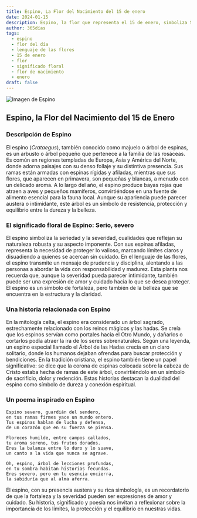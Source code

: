 ```yaml
---
title: Espino, La Flor del Nacimiento del 15 de enero
date: 2024-01-15
description: Espino, la flor que representa el 15 de enero, simboliza Serio, severo. Descubre su fascinante historia, significado en el lenguaje de las flores y una poesía que celebra su belleza.
author: 365días
tags:
  - espino
  - flor del día
  - lenguaje de las flores
  - 15 de enero
  - flor
  - significado floral
  - flor de nacimiento
  - enero
draft: false
---
```



![Imagen de Espino](https://cdn.pixabay.com/photo/2016/11/12/14/06/spur-1818848_640.jpg#center)


## Espino, la Flor del Nacimiento del 15 de Enero

### Descripción de Espino

El espino (_Crataegus_), también conocido como majuelo o árbol de espinas, es un arbusto o árbol pequeño que pertenece a la familia de las rosáceas. Es común en regiones templadas de Europa, Asia y América del Norte, donde adorna paisajes con su denso follaje y su distintiva presencia. Sus ramas están armadas con espinas rígidas y afiladas, mientras que sus flores, que aparecen en primavera, son pequeñas y blancas, a menudo con un delicado aroma. A lo largo del año, el espino produce bayas rojas que atraen a aves y pequeños mamíferos, convirtiéndose en una fuente de alimento esencial para la fauna local. Aunque su apariencia puede parecer austera o intimidante, este árbol es un símbolo de resistencia, protección y equilibrio entre la dureza y la belleza.

### El significado floral de Espino: Serio, severo

El espino simboliza la seriedad y la severidad, cualidades que reflejan su naturaleza robusta y su aspecto imponente. Con sus espinas afiladas, representa la necesidad de proteger lo valioso, marcando límites claros y disuadiendo a quienes se acercan sin cuidado. En el lenguaje de las flores, el espino transmite un mensaje de prudencia y disciplina, alentando a las personas a abordar la vida con responsabilidad y madurez. Esta planta nos recuerda que, aunque la severidad pueda parecer intimidante, también puede ser una expresión de amor y cuidado hacia lo que se desea proteger. El espino es un símbolo de fortaleza, pero también de la belleza que se encuentra en la estructura y la claridad.

### Una historia relacionada con Espino

En la mitología celta, el espino era considerado un árbol sagrado, estrechamente relacionado con los reinos mágicos y las hadas. Se creía que los espinos servían como portales hacia el Otro Mundo, y dañarlos o cortarlos podía atraer la ira de los seres sobrenaturales. Según una leyenda, un espino especial llamado el Árbol de las Hadas crecía en un claro solitario, donde los humanos dejaban ofrendas para buscar protección y bendiciones. En la tradición cristiana, el espino también tiene un papel significativo: se dice que la corona de espinas colocada sobre la cabeza de Cristo estaba hecha de ramas de este árbol, convirtiéndolo en un símbolo de sacrificio, dolor y redención. Estas historias destacan la dualidad del espino como símbolo de dureza y conexión espiritual.

### Un poema inspirado en Espino

```
Espino severo, guardián del sendero,  
en tus ramas firmes yace un mundo entero.  
Tus espinas hablan de lucha y defensa,  
de un corazón que en su fuerza se piensa.  

Floreces humilde, entre campos callados,  
tu aroma sereno, tus frutos dorados.  
Eres la balanza entre lo duro y lo suave,  
un canto a la vida que nunca se agrave.  

Oh, espino, árbol de lecciones profundas,  
en tu sombra habitan historias fecundas.  
Eres severo, pero en tu esencia encierra,  
la sabiduría que al alma aferra.  
```

El espino, con su presencia austera y su rica simbología, es un recordatorio de que la fortaleza y la severidad pueden ser expresiones de amor y cuidado. Su historia, significado y poesía nos invitan a reflexionar sobre la importancia de los límites, la protección y el equilibrio en nuestras vidas.